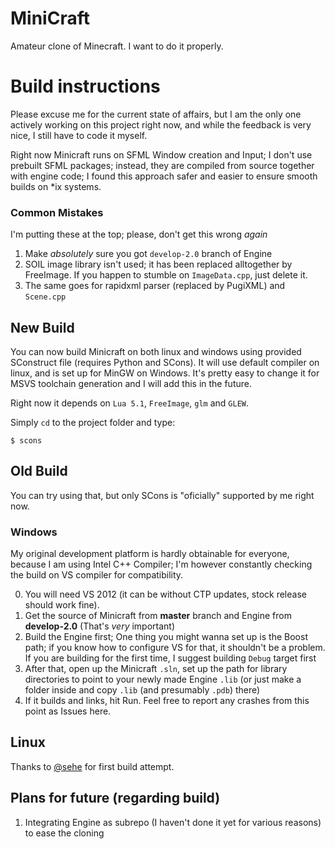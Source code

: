 MiniCraft
=========

Amateur clone of Minecraft. I want to do it properly.

# Build instructions #

Please excuse me for the current state of affairs, but I am the only one actively working on this project right now, and while the feedback is very nice, I still have to code it myself.

Right now Minicraft runs on SFML Window creation and Input; I don't use prebuilt SFML packages; instead, they are compiled from source together with engine code; I found this approach safer and easier to ensure smooth builds on *ix systems.

### Common Mistakes ###
I'm putting these at the top; please, don't get this wrong *again*

1. Make *absolutely* sure you got `develop-2.0` branch of Engine
2. SOIL image library isn't used; it has been replaced alltogether by FreeImage. If you happen to stumble on `ImageData.cpp`, just delete it.
3. The same goes for rapidxml parser (replaced by PugiXML) and `Scene.cpp`

## New Build ##

You can now build Minicraft on both linux and windows using provided SConstruct file
(requires Python and SCons). It will use default compiler on linux, and is set up for MinGW on Windows.
It's pretty easy to change it for MSVS toolchain generation and I will add this in the future.

Right now it depends on `Lua 5.1`, `FreeImage`, `glm` and `GLEW`.

Simply `cd` to the project folder and type:

    $ scons

## Old Build ##

You can try using that, but only SCons is "oficially" supported by me right now.

### Windows ###

My original development platform is hardly obtainable for everyone, because I am using Intel C++ Compiler; I'm however constantly checking the build on VS compiler for compatibility.

0. You will need VS 2012 (it can be without CTP updates, stock release should work fine).
1. Get the source of Minicraft from **master** branch and Engine from **develop-2.0** (That's *very* important)
2. Build the Engine first; One thing you might wanna set up is the Boost path; if you know how to configure VS for that, it shouldn't be a problem. If you are building for the first time, I suggest building `Debug` target first
3. After that, open up the Minicraft `.sln`, set up the path for library directories to point to your newly made Engine `.lib` (or just make a folder inside and copy `.lib` (and presumably `.pdb`) there)
4. If it builds and links, hit Run. Feel free to report any crashes from this point as Issues here.

## Linux ###

Thanks to [@sehe](http://stackoverflow.com/users/85371/sehe) for first build attempt.

## Plans for future (regarding build) ##
1. Integrating Engine as subrepo (I haven't done it yet for various reasons) to ease the cloning
